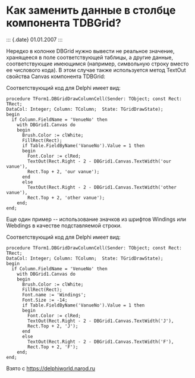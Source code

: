 Как заменить данные в столбце компонента TDBGrid?
=================================================

::: {.date}
01.01.2007
:::

Нередко в колонке DBGrid нужно вывести не реальное значение, хранящееся
в поле соответствующей таблицы, а другие данные, соответствующие
имеющимся (например, символьную строку вместо ее числового кода). В этом
случае также используется метод TextOut свойства Canvas компонента
TDBGrid:

Соответствующий код для Delphi имеет вид:

    procedure TForm1.DBGridDrawColumnCell(Sender: TObject; const Rect: TRect;
    DataCol: Integer; Column: TColumn;  State: TGridDrawState);
    begin
      if Column.FieldName = 'VenueNo' then
        with DBGrid1.Canvas do
        begin
          Brush.Color := clWhite;
          FillRect(Rect);
          if Table.FieldByName('VanueNo').Value = 1 then
          begin
            Font.Color := clRed;
            TextOut(Rect.Right - 2 - DBGrid1.Canvas.TextWidth('our vanue'),
            Rect.Top + 2, 'our vanue');
          end
          else
            TextOut(Rect.Right - 2 - DBGrid1.Canvas.TextWidth('other vanue'),
            Rect.Top + 2, 'other vanue');
        end;
    end;

Еще один пример -- использование значков из шрифтов Windings или
Webdings в качестве подставляемой строки.

Соответствующий код для Delphi имеет вид:

    procedure TForm1.DBGridDrawColumnCell(Sender: TObject; const Rect: TRect;
    DataCol: Integer; Column: TColumn;  State: TGridDrawState);
    begin
      if Column.FieldName = 'VenueNo' then
        with DBGrid1.Canvas do
        begin
          Brush.Color := clWhite;
          FillRect(Rect);
          Font.name := 'Windings';
          Font.Size := -14;
          if Table.FieldByName('VanueNo').Value = 1 then
          begin
            Font.Color := clRed;
            TextOut(Rect.Right - 2 - DBGrid1.Canvas.TextWidth('J'),
            Rect.Top + 2, 'J');
          end
          else
            TextOut(Rect.Right - 2 - DBGrid1.Canvas.TextWidth('F'),
            Rect.Top + 2, 'F');
        end;
    end;

Взято с <https://delphiworld.narod.ru>
